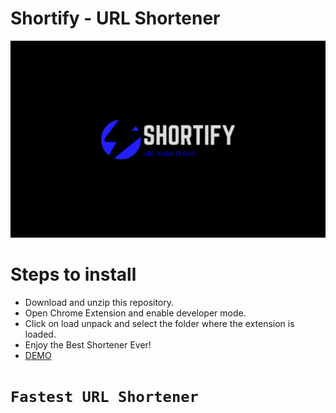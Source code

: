 # Shortify - URL Shortener

![UI](./1.png)

# Steps to install
- Download and unzip this repository.
- Open Chrome Extension and enable developer mode.
- Click on load unpack and select the folder where the extension is loaded.
- Enjoy the Best Shortener Ever!
- [DEMO](https://youtu.be/cjA4UT78keY)

# `Fastest URL Shortener`
